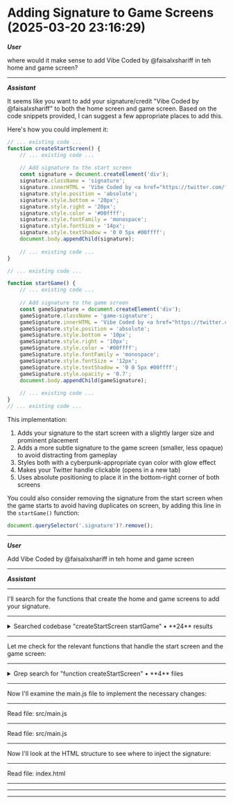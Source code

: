 <!-- Generated by SpecStory -->

# Adding Signature to Game Screens (2025-03-20 23:16:29)

_**User**_

where would it make sense to add Vibe Coded by @faisalxshariff in teh home and game screen?

---

_**Assistant**_

It seems like you want to add your signature/credit "Vibe Coded by @faisalxshariff" to both the home screen and game screen. Based on the code snippets provided, I can suggest a few appropriate places to add this.

Here's how you could implement it:

```javascript:src/main.js
// ... existing code ...
function createStartScreen() {
    // ... existing code ...
    
    // Add signature to the start screen
    const signature = document.createElement('div');
    signature.className = 'signature';
    signature.innerHTML = 'Vibe Coded by <a href="https://twitter.com/faisalxshariff" target="_blank">@faisalxshariff</a>';
    signature.style.position = 'absolute';
    signature.style.bottom = '20px';
    signature.style.right = '20px';
    signature.style.color = '#00ffff';
    signature.style.fontFamily = 'monospace';
    signature.style.fontSize = '14px';
    signature.style.textShadow = '0 0 5px #00ffff';
    document.body.appendChild(signature);
    
    // ... existing code ...
}

// ... existing code ...

function startGame() {
    // ... existing code ...
    
    // Add signature to the game screen
    const gameSignature = document.createElement('div');
    gameSignature.className = 'game-signature';
    gameSignature.innerHTML = 'Vibe Coded by <a href="https://twitter.com/faisalxshariff" target="_blank">@faisalxshariff</a>';
    gameSignature.style.position = 'absolute';
    gameSignature.style.bottom = '10px';
    gameSignature.style.right = '10px';
    gameSignature.style.color = '#00ffff';
    gameSignature.style.fontFamily = 'monospace';
    gameSignature.style.fontSize = '12px';
    gameSignature.style.textShadow = '0 0 5px #00ffff';
    gameSignature.style.opacity = '0.7';
    document.body.appendChild(gameSignature);
    
    // ... existing code ...
}
// ... existing code ...
```

This implementation:

1. Adds your signature to the start screen with a slightly larger size and prominent placement
2. Adds a more subtle signature to the game screen (smaller, less opaque) to avoid distracting from gameplay
3. Styles both with a cyberpunk-appropriate cyan color with glow effect
4. Makes your Twitter handle clickable (opens in a new tab)
5. Uses absolute positioning to place it in the bottom-right corner of both screens

You could also consider removing the signature from the start screen when the game starts to avoid having duplicates on screen, by adding this line in the `startGame()` function:

```javascript
document.querySelector('.signature')?.remove();
```

---

_**User**_

Add Vibe Coded by @faisalxshariff in teh home and game screen

---

_**Assistant**_



---

I'll search for the functions that create the home and game screens to add your signature.

---

<details>
            <summary>Searched codebase "createStartScreen startGame" • **24** results</summary>
        
| File | Lines |
|------|-------|
| `index.html` | L30-47 |
| `.specstory/history/2025-03-19_13-04-3d-parkour-game-prototype-setup.md` | L1244-1310 |
| `.specstory/history/2025-03-19_13-04-3d-parkour-game-prototype-setup.md` | L2603-2692 |
| `.specstory/history/2025-03-19_13-04-3d-parkour-game-prototype-setup.md` | L788-881 |
| `.specstory/history/2025-03-19_13-04-3d-parkour-game-prototype-setup.md` | L2242-2398 |
| `.specstory/history/2025-03-19_13-04-3d-parkour-game-prototype-setup.md` | L881-962 |
| `.specstory/history/2025-03-19_13-04-3d-parkour-game-prototype-setup.md` | L962-1020 |
| `.specstory/history/2025-03-19_13-04-3d-parkour-game-prototype-setup.md` | L1310-1416 |
| `.specstory/history/2025-03-19_13-04-3d-parkour-game-prototype-setup.md` | L1416-1473 |
| `.specstory/history/2025-03-19_13-04-3d-parkour-game-prototype-setup.md` | L2188-2242 |
| `.specstory/history/2025-03-20_22-16-player-stuck-on-platform-issue.md` | L170-348 |
| `.specstory/history/2025-03-19_13-04-3d-parkour-game-prototype-setup.md` | L2083-2188 |
| `.specstory/history/2025-03-19_13-04-3d-parkour-game-prototype-setup.md` | L727-788 |
| `.specstory/history/2025-03-19_13-04-3d-parkour-game-prototype-setup.md` | L2692-2751 |
| `.specstory/history/2025-03-19_13-04-3d-parkour-game-prototype-setup.md` | L1020-1078 |
| `.specstory/history/2025-03-20_22-41-enhancing-character-dynamics-in-game.md` | L140-191 |
| `.specstory/history/2025-03-19_13-04-3d-parkour-game-prototype-setup.md` | L1078-1149 |
| `.specstory/history/2025-03-20_22-16-player-stuck-on-platform-issue.md` | L410-453 |
| `.specstory/history/2025-03-20_22-16-player-stuck-on-platform-issue.md` | L64-115 |
| `.specstory/history/2025-03-20_22-41-enhancing-character-dynamics-in-game.md` | L191-261 |
| `.specstory/history/2025-03-20_22-41-enhancing-character-dynamics-in-game.md` | L86-140 |
| `index.html` | L1-30 |
| `.specstory/history/2025-03-20_22-16-player-stuck-on-platform-issue.md` | L1078-1133 |
| `.specstory/history/2025-03-19_13-04-3d-parkour-game-prototype-setup.md` | L2961-3026 |

</details>

---

Let me check for the relevant functions that handle the start screen and the game screen:

---

<details>
            <summary>Grep search for "function createStartScreen" • **4** files</summary>
        
| File | Line | Match |
|------|------|-------|
| `file:///Users/faisalshariff/Documents/Screenshots/Parkour2/.specstory/history/2025-03-20_23-16-adding-signature-to-game-screens.md` | L18 | `function createStartScreen() {` |
| `file:///Users/faisalshariff/Documents/Screenshots/Parkour2/src/main.js` | L55 | `function createStartScreen() {` |
| `file:///Users/faisalshariff/Documents/Screenshots/Parkour2/.specstory/history/2025-03-20_23-04-improving-game-start-screen.md` | L36 | `+ function createStartScreen() {` |
| `file:///Users/faisalshariff/Documents/Screenshots/Parkour2/src/main.js` | L55 | `function createStartScreen() {` |

</details>

---

Now I'll examine the main.js file to implement the necessary changes:

---

Read file: src/main.js

---

Read file: src/main.js

---

Now I'll look at the HTML structure to see where to inject the signature:

---

Read file: index.html

---



---



---

